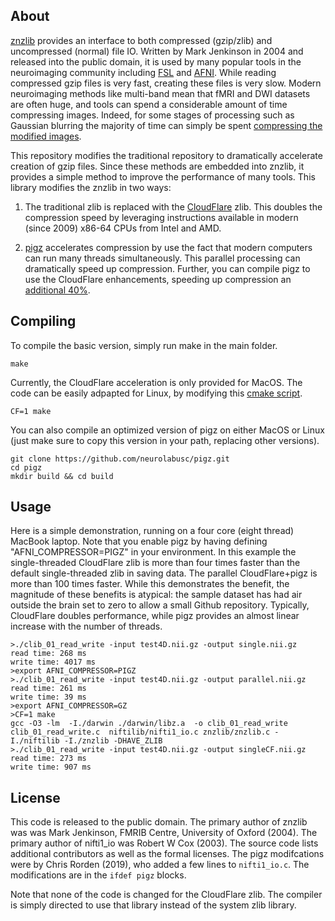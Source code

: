 
## About

[znzlib](https://nifti.nimh.nih.gov/pub/dist/src/znzlib/) provides an interface to both compressed (gzip/zlib) and
uncompressed (normal) file IO. Written by Mark Jenkinson in 2004 and released into the public domain, it is used by many popular tools in the neuroimaging community including [FSL](https://fsl.fmrib.ox.ac.uk/fsl/fslwiki/) and [AFNI](https://github.com/afni/afni/tree/master/src/nifti). While reading compressed gzip files is very fast, creating these files is very slow. Modern neuroimaging methods like multi-band mean that fMRI and DWI datasets are often huge, and tools can spend a considerable amount of time compressing images. Indeed, for some stages of processing such as Gaussian blurring the majority of time can simply be spent [compressing the modified images](https://github.com/neurolabusc/niiSmooth).

This repository modifies the traditional repository to dramatically accelerate creation of gzip files. Since these methods are embedded into znzlib, it provides a simple method to improve the performance of many tools. This library modifies the znzlib in two ways:

1. The traditional zlib is replaced with the [CloudFlare](https://github.com/cloudflare/zlib) zlib. This doubles the compression speed by leveraging instructions available in modern (since 2009) x86-64 CPUs from Intel and AMD.

2. [pigz](https://github.com/neurolabusc/pigz) accelerates compression by use the fact that modern computers can run many threads simultaneously. This parallel processing can dramatically speed up compression. Further, you can compile pigz to use the CloudFlare enhancements, speeding up compression an [additional 40%](https://github.com/neurolabusc/pigz). 

## Compiling

To compile the basic version, simply run make in the main folder.

```
make
```

Currently, the CloudFlare acceleration is only provided for MacOS. The code can be easily adpapted for Linux, by modifying this [cmake script](https://github.com/neurolabusc/pigz).

```
CF=1 make
```

You can also compile an optimized version of pigz on either MacOS or Linux (just make sure to copy this version in your path, replacing other versions).

```
git clone https://github.com/neurolabusc/pigz.git
cd pigz
mkdir build && cd build
```

## Usage

Here is a simple demonstration, running on a four core (eight thread) MacBook laptop. Note that you enable pigz by having defining "AFNI_COMPRESSOR=PIGZ" in your environment. In this example the single-threaded CloudFlare zlib is more than four times faster than the default single-threaded zlib in saving data. The parallel CloudFlare+pigz is more than 100 times faster. While this demonstrates the benefit, the magnitude of these benefits is atypical: the sample dataset has had air outside the brain set to zero to allow a small Github repository. Typically, CloudFlare doubles performance, while pigz provides an almost linear increase with the number of threads.

```
>./clib_01_read_write -input test4D.nii.gz -output single.nii.gz
read time: 268 ms
write time: 4017 ms
>export AFNI_COMPRESSOR=PIGZ
>./clib_01_read_write -input test4D.nii.gz -output parallel.nii.gz
read time: 261 ms
write time: 39 ms
>export AFNI_COMPRESSOR=GZ
>CF=1 make
gcc -O3 -lm  -I./darwin ./darwin/libz.a	 -o clib_01_read_write clib_01_read_write.c  niftilib/nifti1_io.c znzlib/znzlib.c -I./niftilib -I./znzlib -DHAVE_ZLIB
>./clib_01_read_write -input test4D.nii.gz -output singleCF.nii.gz
read time: 273 ms
write time: 907 ms
```

## License

This code is released to the public domain. The primary author of znzlib was  was Mark Jenkinson, FMRIB Centre, University of Oxford (2004). The primary author of nifti1_io was Robert W Cox (2003). The source code lists additional contributors as well as the formal licenses. The pigz modifcations were by Chris Rorden (2019), who added a few lines to `nifti1_io.c`. The modifications are in the `ifdef pigz` blocks. 

Note that none of the code is changed for the CloudFlare zlib. The compiler is simply directed to use that library instead of the system zlib library.